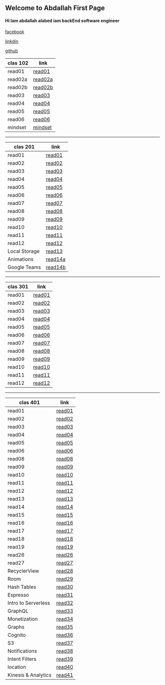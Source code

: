 ## Welcome to Abdallah First Page

#### Hi Iam abdallah alabed iam  backEnd software engineer

[facebook](https://web.facebook.com/abdalllah01/) 

[linkdin](https://www.linkedin.com/in/abdallah-alabd-75549919a/) 

[github](https://github.com/abdallahAlabed) 

| clas 102       | link        |
| ------------| ----------------------|
| read01      | [read01](read01.md)   |
| read02a     | [read02a](read02a.md) |
| read02b     | [read02b](read02b.md) |
| read03     | [read03](read03.md)    |
| read04     | [read04](read04.md)    |
| read05     | [read05](read05.md)    |
| read06     | [read06](read06.md)    |
| mindset     | [mindset](mindset.md) |

***********************************************************************************************

| clas 201       | link        |
| ------------| -----------------------  |
| read01      | [read01](201/read01.md)  |
| read02      | [read02](201/read02.md)  |
| read03      | [read03](201/read03.md)  |
| read04      | [read04](201/read04.md)  |
| read05      | [read05](201/read05.md)  |
| read06      | [read06](201/read06.md)  |
| read07      | [read07](201/read07.md)  |
| read08      | [read08](201/read08.md)  |
| read09      | [read09](201/read09.md)  |
| read10      | [read10](201/read10.md)  |
| read11      | [read11](201/read11.md)  |
| read12      | [read12](201/read12.md)  |
| Local Storage | [read13](201/read13.md) |
| Animations | [read14a](201/read14a.md)  |
| Google Teams | [read14b](201/read14b.md)  |

***********************************************************************************************


| clas 301      | link                   |
| ------------| -----------------------  |
| read01      | [read01](301/read01.md)  |
| read02      | [read02](301/read02.md)  |
| read03      | [read03](301/read03.md)  |
| read04      | [read04](301/read04.md)  |
| read05      | [read05](301/read05.md)  |
| read06      | [read06](301/read06.md)  |
| read07      | [read07](301/read06.md)  |
| read08      | [read08](301/read07.md)  |
| read09      | [read09](301/read08.md)  |
| read10      | [read10](301/read09.md)  |
| read11      | [read11](301/read10.md)  |
| read12      | [read12](301/read11.md)  |

***********************************************************************************************


| clas 401      | link                   |
| ------------| -----------------------  |
| read01      | [read01](401/read01.md)  |
| read02      | [read02](401/read02.md)  |
| read03      | [read03](401/read03.md)  |
| read04      | [read04](401/read04.md)  |
| read05      | [read05](401/read05.md)  |
| read06      | [read06](401/read06.md)  |
| read08      | [read08](401/read08.md)  |
| read09      | [read09](401/read09.md)  |
| read10      | [read10](401/read10.md)  |
| read11      | [read11](401/read11.md)  |
| read12      | [read12](401/read12.md)  |
| read13      | [read13](401/read13.md)  |
| read14      | [read14](401/read14.md)  |
| read15      | [read15](401/read15.md)  |
| read16      | [read16](401/read16.md)  |
| read17      | [read17](401/read17.md)  |
| read18      | [read18](401/read18.md)  |
| read19      | [read19](401/read19.md)  |
| read26      | [read26](401/read26.md)  |
| read27      | [read27](401/read27.md)  |
| RecyclerView | [read28](401/read28.md)  |
| Room        | [read29](401/read29.md)  |
| Hash Tables  | [read30](401/read30.md)  |
|  Espresso  | [read31](401/read31.md)  |
|  Intro to Serverless  | [read32](401/read32.md)  |
|   GraphQL   | [read33](401/read33.md)  |
|   Monetization   | [read34](401/read34.md)  |
|   Graphs   | [read35](401/read35.md)  |
|   Cognito   | [read36](401/read36.md)  |
|   S3   | [read37](401/read37.md)  |
|   Notifications  | [read38](401/read38.md)  |
|   Intent Filters  | [read39](401/read39.md)  |
|   location | [read40 ](401/read40.md)  |
|    Kinesis & Analytics | [read41 ](401/read41.md)  |




